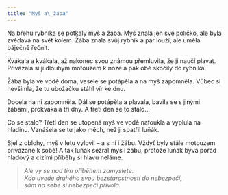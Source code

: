 ```yaml
---
title: "Myš a\_žába"
---
```


  

Na břehu rybníka se potkaly myš a žába. Myš znala jen své políčko, ale byla zvědavá na svět kolem. Žába znala svůj rybník a pár louží, ale uměla báječně řečnit.

Kvákala a kvákala, až nakonec svou známou přemluvila, že ji naučí plavat. Přivázala si ji dlouhým motouzem k noze a pak obě skočily do rybníka.

Žába byla ve vodě doma, vesele se potápěla a na myš zapomněla. Vůbec si nevšimla, že tu ubožačku stáhl vír ke dnu.

Docela na ni zapomněla. Dál se potápěla a plavala, bavila se s jinými žábami, prokvákala tři dny. A třetí den se to stalo…

Co se stalo? Třetí den se utopená myš ve vodě nafoukla a vyplula na hladinu. Vznášela se tu jako měch, než ji spatřil luňák.

Sjel z oblohy, myš v letu vylovil – a s ní i žábu. Vždyť byly stále motouzem přivázané k sobě! A tak luňák sežral myš i žábu, protože luňák bývá pořád hladový a cizími příběhy si hlavu neláme.

> _Ale vy se nad tím příběhem zamyslete.  
> Kdo uvede druhého svou bezstarostností do nebezpečí,  
> sám na sebe si nebezpečí přivolá._
